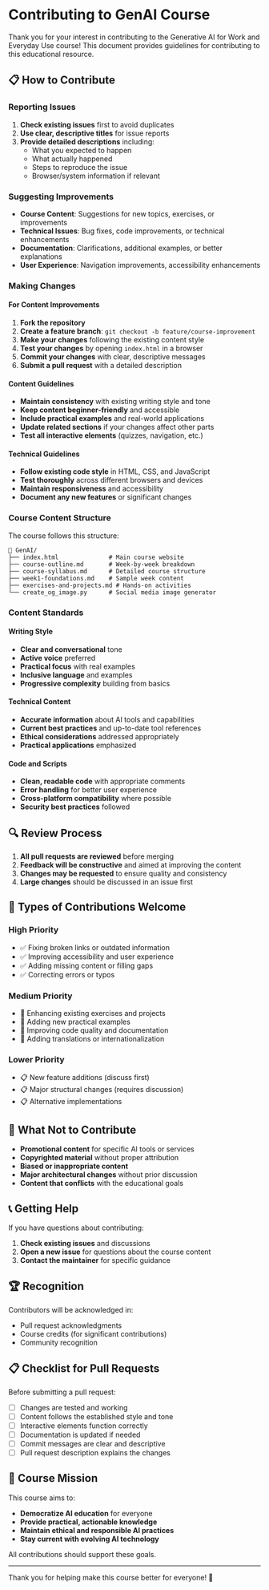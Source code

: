 # Contributing to GenAI Course

Thank you for your interest in contributing to the Generative AI for Work and Everyday Use course! This document provides guidelines for contributing to this educational resource.

## 📋 How to Contribute

### Reporting Issues
1. **Check existing issues** first to avoid duplicates
2. **Use clear, descriptive titles** for issue reports
3. **Provide detailed descriptions** including:
   - What you expected to happen
   - What actually happened
   - Steps to reproduce the issue
   - Browser/system information if relevant

### Suggesting Improvements
- **Course Content**: Suggestions for new topics, exercises, or improvements
- **Technical Issues**: Bug fixes, code improvements, or technical enhancements
- **Documentation**: Clarifications, additional examples, or better explanations
- **User Experience**: Navigation improvements, accessibility enhancements

### Making Changes

#### For Content Improvements
1. **Fork the repository**
2. **Create a feature branch**: `git checkout -b feature/course-improvement`
3. **Make your changes** following the existing content style
4. **Test your changes** by opening `index.html` in a browser
5. **Commit your changes** with clear, descriptive messages
6. **Submit a pull request** with a detailed description

#### Content Guidelines
- **Maintain consistency** with existing writing style and tone
- **Keep content beginner-friendly** and accessible
- **Include practical examples** and real-world applications
- **Update related sections** if your changes affect other parts
- **Test all interactive elements** (quizzes, navigation, etc.)

#### Technical Guidelines
- **Follow existing code style** in HTML, CSS, and JavaScript
- **Test thoroughly** across different browsers and devices
- **Maintain responsiveness** and accessibility
- **Document any new features** or significant changes

### Course Content Structure

The course follows this structure:
```
📁 GenAI/
├── index.html              # Main course website
├── course-outline.md       # Week-by-week breakdown
├── course-syllabus.md      # Detailed course structure
├── week1-foundations.md    # Sample week content
├── exercises-and-projects.md # Hands-on activities
└── create_og_image.py      # Social media image generator
```

### Content Standards

#### Writing Style
- **Clear and conversational** tone
- **Active voice** preferred
- **Practical focus** with real examples
- **Inclusive language** and examples
- **Progressive complexity** building from basics

#### Technical Content
- **Accurate information** about AI tools and capabilities
- **Current best practices** and up-to-date tool references
- **Ethical considerations** addressed appropriately
- **Practical applications** emphasized

#### Code and Scripts
- **Clean, readable code** with appropriate comments
- **Error handling** for better user experience
- **Cross-platform compatibility** where possible
- **Security best practices** followed

## 🔍 Review Process

1. **All pull requests are reviewed** before merging
2. **Feedback will be constructive** and aimed at improving the content
3. **Changes may be requested** to ensure quality and consistency
4. **Large changes** should be discussed in an issue first

## 📝 Types of Contributions Welcome

### High Priority
- ✅ Fixing broken links or outdated information
- ✅ Improving accessibility and user experience
- ✅ Adding missing content or filling gaps
- ✅ Correcting errors or typos

### Medium Priority
- 🔄 Enhancing existing exercises and projects
- 🔄 Adding new practical examples
- 🔄 Improving code quality and documentation
- 🔄 Adding translations or internationalization

### Lower Priority
- 📋 New feature additions (discuss first)
- 📋 Major structural changes (requires discussion)
- 📋 Alternative implementations

## 🚫 What Not to Contribute

- **Promotional content** for specific AI tools or services
- **Copyrighted material** without proper attribution
- **Biased or inappropriate content**
- **Major architectural changes** without prior discussion
- **Content that conflicts** with the educational goals

## 📞 Getting Help

If you have questions about contributing:
1. **Check existing issues** and discussions
2. **Open a new issue** for questions about the course content
3. **Contact the maintainer** for specific guidance

## 🏆 Recognition

Contributors will be acknowledged in:
- Pull request acknowledgments
- Course credits (for significant contributions)
- Community recognition

## 📋 Checklist for Pull Requests

Before submitting a pull request:

- [ ] Changes are tested and working
- [ ] Content follows the established style and tone
- [ ] Interactive elements function correctly
- [ ] Documentation is updated if needed
- [ ] Commit messages are clear and descriptive
- [ ] Pull request description explains the changes

## 🎯 Course Mission

This course aims to:
- **Democratize AI education** for everyone
- **Provide practical, actionable knowledge**
- **Maintain ethical and responsible AI practices**
- **Stay current with evolving AI technology**

All contributions should support these goals.

---

Thank you for helping make this course better for everyone! 🙏